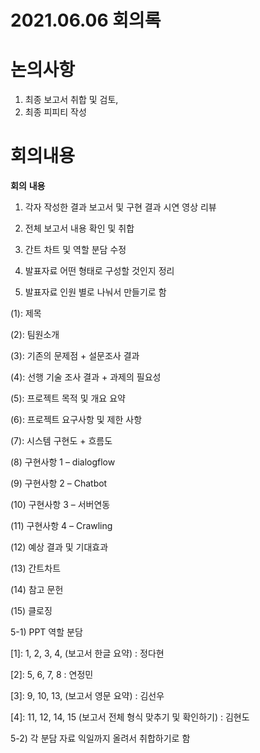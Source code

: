 # 2021.06.06 회의록

# 논의사항

1. 최종 보고서 취합 및 검토, 
2. 최종 피피티 작성

# 회의내용

**회의** **내용**

1. 각자 작성한 결과 보고서 및 구현 결과 시연 영상 리뷰

2. 전체 보고서 내용 확인 및 취합

3. 간트 차트 및 역할 분담 수정

4. 발표자료 어떤 형태로 구성할 것인지 정리

5. 발표자료 인원 별로 나눠서 만들기로 함

(1): 제목 

(2): 팀원소개 

(3): 기존의 문제점 + 설문조사 결과 

(4): 선행 기술 조사 결과 + 과제의 필요성

(5): 프로젝트 목적 및 개요 요약 

(6): 프로젝트 요구사항 및 제한 사항

(7): 시스템 구현도 + 흐름도 

(8) 구현사항 1 – dialogflow 

(9) 구현사항 2 – Chatbot 

(10) 구현사항 3 – 서버연동

(11) 구현사항 4 – Crawling

(12) 예상 결과 및 기대효과 

(13) 간트차트

(14) 참고 문헌

(15) 클로징

5-1) PPT 역할 분담

[1]: 1, 2, 3, 4, (보고서 한글 요약)   : 정다현       

[2]: 5, 6, 7, 8                                    : 연정민

[3]: 9, 10, 13, (보고서 영문 요약)                    : 김선우

[4]: 11, 12, 14, 15 (보고서 전체 형식 맞추기 및 확인하기)    : 김현도

5-2) 각 분담 자료 익일까지 올려서 취합하기로 함
